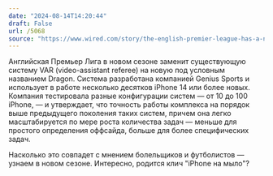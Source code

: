 ```yaml
---
date: "2024-08-14T14:20:44"
draft: False
url: /5068
source: "https://www.wired.com/story/the-english-premier-league-has-a-new-iphone-powered-offside-detection-system/"
---
```


Английская Премьер Лига в новом сезоне заменит существующую систему VAR (video-assistant referee) на новую под условным названием Dragon. Система разработана компанией Genius Sports и использует в работе несколько десятков iPhone 14 или более новых. Компания тестировала разные конфигурации систем — от 10 до 100 iPhone, — и утверждает, что точность работы комплекса на порядок выше предыдущего поколения таких систем, причем она легко масштабируется по мере роста количества задач — меньше для простого определения оффсайда, больше для более специфических задач.

Насколько это совпадет с мнением болельщиков и футболистов — узнаем в новом сезоне. Интересно, родится клич "iPhone на мыло"?
